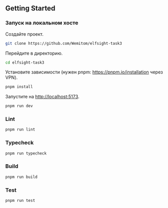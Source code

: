 ## Getting Started

### Запуск на локальном хосте

Создайте проект.

```bash
git clone https://github.com/Wemitom/elfsight-task3
```

Перейдите в директорию.

```bash
cd elfsight-task3
```

Установите зависимости (нужен pnpm: https://pnpm.io/installation через VPN).

```bash
pnpm install
```

Запустите на <http://localhost:5173>.

```bash
pnpm run dev
```

### Lint

```bash
pnpm run lint
```

### Typecheck

```bash
pnpm run typecheck
```

### Build

```bash
pnpm run build
```

### Test

```bash
pnpm run test
```
